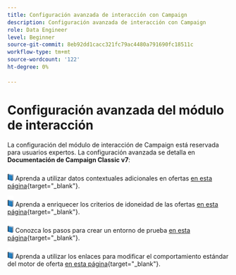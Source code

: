 ```yaml
---
title: Configuración avanzada de interacción con Campaign
description: Configuración avanzada de interacción con Campaign
role: Data Engineer
level: Beginner
source-git-commit: 8eb92dd1cacc321fc79ac4480a791690fc18511c
workflow-type: tm+mt
source-wordcount: '122'
ht-degree: 0%

---
```


# Configuración avanzada del módulo de interacción

La configuración del módulo de interacción de Campaign está reservada para usuarios expertos. La configuración avanzada se detalla en **Documentación de Campaign Classic v7**:

![](../assets/do-not-localize/book.png) Aprenda a utilizar datos contextuales adicionales en ofertas [en esta página](https://experienceleague.adobe.com/docs/campaign-classic/using/managing-offers/advanced-parameters/additional-data.html){target=&quot;_blank&quot;}.

![](../assets/do-not-localize/book.png) Aprenda a enriquecer los criterios de idoneidad de las ofertas [en esta página](https://experienceleague.adobe.com/docs/campaign-classic/using/managing-offers/advanced-parameters/extension-example.html){target=&quot;_blank&quot;}.

![](../assets/do-not-localize/book.png) Conozca los pasos para crear un entorno de prueba  [en esta página](https://experienceleague.adobe.com/docs/campaign-classic/using/managing-offers/advanced-parameters/creating-a-test-environment.html){target=&quot;_blank&quot;}.

![](../assets/do-not-localize/book.png) Aprenda a utilizar los enlaces para modificar el comportamiento estándar del motor de oferta [en esta página](https://experienceleague.adobe.com/docs/campaign-classic/using/managing-offers/advanced-parameters/hooks.html){target=&quot;_blank&quot;}.

